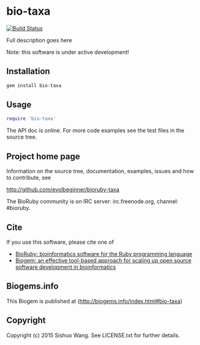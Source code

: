 # bio-taxa

[![Build Status](https://secure.travis-ci.org/evolbeginner/bioruby-taxa.png)](http://travis-ci.org/evolbeginner/bioruby-taxa)

Full description goes here

Note: this software is under active development!

## Installation

```sh
gem install bio-taxa
```

## Usage

```ruby
require 'bio-taxa'
```

The API doc is online. For more code examples see the test files in
the source tree.
        
## Project home page

Information on the source tree, documentation, examples, issues and
how to contribute, see

  http://github.com/evolbeginner/bioruby-taxa

The BioRuby community is on IRC server: irc.freenode.org, channel: #bioruby.

## Cite

If you use this software, please cite one of
  
* [BioRuby: bioinformatics software for the Ruby programming language](http://dx.doi.org/10.1093/bioinformatics/btq475)
* [Biogem: an effective tool-based approach for scaling up open source software development in bioinformatics](http://dx.doi.org/10.1093/bioinformatics/bts080)

## Biogems.info

This Biogem is published at (http://biogems.info/index.html#bio-taxa)

## Copyright

Copyright (c) 2015 Sishuo Wang. See LICENSE.txt for further details.

